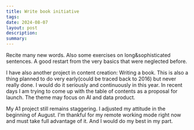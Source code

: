 ```yaml
---
title: Write book initiative
tags: 
date: 2024-08-07
layout: post
description: 
summary:
---
```


Recite many new words. Also some exercises on long&sophisticated sentences. A good restart from the very basics that were neglected before.

I have also another project in content creation: Writing a book. This is also a thing planned to do very early(could be traced back to 2016) but never really done. I would do it seriously and continuously in this year. In recent days I am trying to come up with the table of contents as a proposal for launch. The theme may focus on AI and data product. 

My A1 project still remains staggering. I adjusted my attitude in the beginning of August. I'm thankful for my remote working mode right now and must take full advantage of it. And I would do my best in my part. 